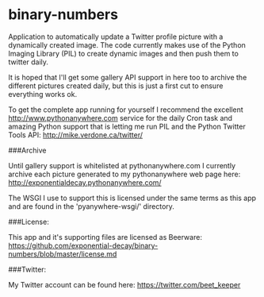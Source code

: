 binary-numbers
==============

Application to automatically update a Twitter profile picture with a dynamically created image. The code currently
makes use of the Python Imaging Library (PIL) to create dynamic images and then push them to twitter daily. 

It is hoped that I'll get some gallery API support in here too to archive the different pictures created daily, 
but this is just a first cut to ensure everything works ok.

To get the complete app running for yourself I recommend the excellent http://www.pythonanywhere.com service for the daily
Cron task and amazing Python support that is letting me run PIL and the Python Twitter Tools API: http://mike.verdone.ca/twitter/

###Archive

Until gallery support is whitelisted at pythonanywhere.com I currently archive each picture generated to my
pythonanywhere web page here: http://exponentialdecay.pythonanywhere.com/

The WSGI I use to support this is licensed under the same terms as this app and are found in the
'pyanywhere-wsgi/' directory.

###License:

This app and it's supporting files are licensed as Beerware: https://github.com/exponential-decay/binary-numbers/blob/master/license.md

###Twitter:

My Twitter account can be found here: https://twitter.com/beet_keeper
